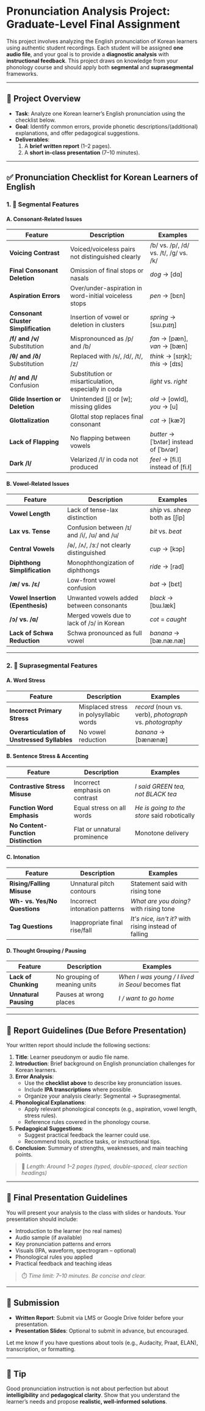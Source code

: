 # Pronunciation Analysis Project: Graduate-Level Final Assignment

This project involves analyzing the English pronunciation of Korean learners using authentic student recordings. Each student will be assigned **one audio file**, and your goal is to provide a **diagnostic analysis** with **instructional feedback**. This project draws on knowledge from your phonology course and should apply both **segmental** and **suprasegmental** frameworks.

---

## 🎯 Project Overview

- **Task**: Analyze one Korean learner’s English pronunciation using the checklist below.
- **Goal**: Identify common errors, provide phonetic descriptions/(additional) explanations, and offer pedagogical suggestions.
- **Deliverables**:
  1. A **brief written report** (1–2 pages).
  2. A **short in-class presentation** (7–10 minutes).

---

## ✅ Pronunciation Checklist for Korean Learners of English

### 1. 🧩 Segmental Features

#### A. Consonant-Related Issues

| Feature | Description | Examples |
|--------|-------------|----------|
| **Voicing Contrast** | Voiced/voiceless pairs not distinguished clearly | /b/ vs. /p/, /d/ vs. /t/, /g/ vs. /k/ |
| **Final Consonant Deletion** | Omission of final stops or nasals | *dog* → [dɑ] |
| **Aspiration Errors** | Over/under-aspiration in word-initial voiceless stops | *pen* → [bɛn] |
| **Consonant Cluster Simplification** | Insertion of vowel or deletion in clusters | *spring* → [sɯ.pɹɪŋ] |
| **/f/ and /v/** Substitution | Mispronounced as /p/ and /b/ | *fan* → [pæn], *van* → [bæn] |
| **/θ/ and /ð/** Substitution | Replaced with /s/, /d/, /t/, /z/ | *think* → [sɪŋk]; *this* → [dɪs] |
| **/r/ and /l/** Confusion | Substitution or misarticulation, especially in coda | *light* vs. *right* |
| **Glide Insertion or Deletion** | Unintended [j] or [w]; missing glides | *old* → [owld], *you* → [u] |
| **Glottalization** | Glottal stop replaces final consonant | *cat* → [kæʔ] |
| **Lack of Flapping** | No flapping between vowels | *butter* → [ˈbʌtər] instead of [ˈbʌɾər] |
| **Dark /l/** | Velarized /l/ in coda not produced | *feel* → [fi.l] instead of [fi.ɫ] |

#### B. Vowel-Related Issues

| Feature | Description | Examples |
|--------|-------------|----------|
| **Vowel Length** | Lack of tense-lax distinction | *ship* vs. *sheep* both as [ʃip] |
| **Lax vs. Tense** | Confusion between /ɪ/ and /i/, /ʊ/ and /u/ | *bit* vs. *beat* |
| **Central Vowels** | /ə/, /ʌ/, /ɜː/ not clearly distinguished | *cup* → [kɔp] |
| **Diphthong Simplification** | Monophthongization of diphthongs | *ride* → [rad] |
| **/æ/ vs. /ɛ/** | Low-front vowel confusion | *bat* → [bɛt] |
| **Vowel Insertion (Epenthesis)** | Unwanted vowels added between consonants | *black* → [bɯ.læk] |
| **/ɔ/ vs. /ɑ/** | Merged vowels due to lack of /ɔ/ in Korean | *cot* = *caught* |
| **Lack of Schwa Reduction** | Schwa pronounced as full vowel | *banana* → [bæ.næ.næ] |

---

### 2. 📏 Suprasegmental Features

#### A. Word Stress

| Feature | Description | Examples |
|--------|-------------|----------|
| **Incorrect Primary Stress** | Misplaced stress in polysyllabic words | *record* (noun vs. verb), *photograph* vs. *photography* |
| **Overarticulation of Unstressed Syllables** | No vowel reduction | *banana* → [bænænæ] |

#### B. Sentence Stress & Accenting

| Feature | Description | Examples |
|--------|-------------|----------|
| **Contrastive Stress Misuse** | Incorrect emphasis on contrast | *I said GREEN tea, not BLACK tea* |
| **Function Word Emphasis** | Equal stress on all words | *He is going to the store* said robotically |
| **No Content-Function Distinction** | Flat or unnatural prominence | Monotone delivery |

#### C. Intonation

| Feature | Description | Examples |
|--------|-------------|----------|
| **Rising/Falling Misuse** | Unnatural pitch contours | Statement said with rising tone |
| **Wh- vs. Yes/No Questions** | Incorrect intonation patterns | *What are you doing?* with rising tone |
| **Tag Questions** | Inappropriate final rise/fall | *It's nice, isn't it?* with rising instead of falling |

#### D. Thought Grouping / Pausing

| Feature | Description | Examples |
|--------|-------------|----------|
| **Lack of Chunking** | No grouping of meaning units | *When I was young / I lived in Seoul* becomes flat |
| **Unnatural Pausing** | Pauses at wrong places | *I / want to go home* |

---

## 📝 Report Guidelines (Due Before Presentation)

Your written report should include the following sections:

1. **Title**: Learner pseudonym or audio file name.
2. **Introduction**: Brief background on English pronunciation challenges for Korean learners.
3. **Error Analysis**:
   - Use the **checklist above** to describe key pronunciation issues.
   - Include **IPA transcriptions** where possible.
   - Organize your analysis clearly: Segmental → Suprasegmental.
4. **Phonological Explanations**:
   - Apply relevant phonological concepts (e.g., aspiration, vowel length, stress rules).
   - Reference rules covered in the phonology course.
5. **Pedagogical Suggestions**:
   - Suggest practical feedback the learner could use.
   - Recommend tools, practice tasks, or instructional tips.
6. **Conclusion**: Summary of strengths, weaknesses, and main teaching points.

> 📌 *Length: Around 1–2 pages (typed, double-spaced, clear section headings)*

---

## 🎤 Final Presentation Guidelines

You will present your analysis to the class with slides or handouts. Your presentation should include:

- Introduction to the learner (no real names)
- Audio sample (if available)
- Key pronunciation patterns and errors
- Visuals (IPA, waveform, spectrogram – optional)
- Phonological rules you applied
- Practical feedback and teaching ideas

> ⏱️ *Time limit: 7–10 minutes. Be concise and clear.*

---

## 🧾 Submission

- **Written Report**: Submit via LMS or Google Drive folder before your presentation.
- **Presentation Slides**: Optional to submit in advance, but encouraged.

Let me know if you have questions about tools (e.g., Audacity, Praat, ELAN), transcription, or formatting.

---

## 🧠 Tip

Good pronunciation instruction is not about perfection but about **intelligibility** and **pedagogical clarity**. Show that you understand the learner’s needs and propose **realistic, well-informed solutions**.

